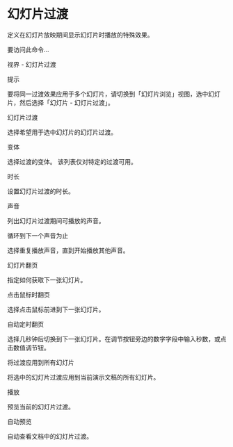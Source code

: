 # 幻灯片过渡

定义在幻灯片放映期间显示幻灯片时播放的特殊效果。

要访问此命令...

视界 - 幻灯片过渡

提示

要将同一过渡效果应用于多个幻灯片，请切换到「幻灯片浏览」视图，选中幻灯片，然后选择「幻灯片 - 幻灯片过渡」。

幻灯片过渡

选择希望用于选中幻灯片的幻灯片过渡。

变体

选择过渡的变体。 该列表仅对特定的过渡可用。

时长

设置幻灯片过渡的时长。

声音


列出幻灯片过渡期间可播放的声音。

循环到下一个声音为止

选择重复播放声音，直到开始播放其他声音。

幻灯片翻页

指定如何获取下一张幻灯片。

点击鼠标时翻页

选择点击鼠标前进到下一张幻灯片。

自动定时翻页

选择几秒钟后切换到下一张幻灯片。在调节按钮旁边的数字字段中输入秒数，或点击数值调节钮。

将过渡应用到所有幻灯片

将选中的幻灯片过渡应用到当前演示文稿的所有幻灯片。

播放

预览当前的幻灯片过渡。

自动预览

自动查看文档中的幻灯片过渡。